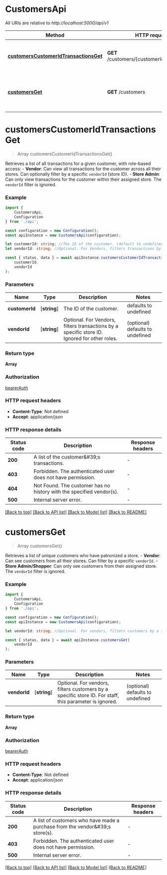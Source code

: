 # CustomersApi

All URIs are relative to *http://localhost:5000/api/v1*

|Method | HTTP request | Description|
|------------- | ------------- | -------------|
|[**customersCustomerIdTransactionsGet**](#customerscustomeridtransactionsget) | **GET** /customers/{customerId}/transactions | List all transactions for a specific customer|
|[**customersGet**](#customersget) | **GET** /customers | List customers for a vendor, admin, or shopper|

# **customersCustomerIdTransactionsGet**
> Array<Transaction> customersCustomerIdTransactionsGet()

Retrieves a list of all transactions for a given customer, with role-based access: - **Vendor**: Can view all transactions for the customer across all their stores. Can optionally filter by a specific `vendorId` (store ID). - **Store Admin**: Can only view transactions for the customer within their assigned store. The `vendorId` filter is ignored. 

### Example

```typescript
import {
    CustomersApi,
    Configuration
} from './api';

const configuration = new Configuration();
const apiInstance = new CustomersApi(configuration);

let customerId: string; //The ID of the customer. (default to undefined)
let vendorId: string; //Optional. For Vendors, filters transactions by a specific store ID. Ignored for other roles. (optional) (default to undefined)

const { status, data } = await apiInstance.customersCustomerIdTransactionsGet(
    customerId,
    vendorId
);
```

### Parameters

|Name | Type | Description  | Notes|
|------------- | ------------- | ------------- | -------------|
| **customerId** | [**string**] | The ID of the customer. | defaults to undefined|
| **vendorId** | [**string**] | Optional. For Vendors, filters transactions by a specific store ID. Ignored for other roles. | (optional) defaults to undefined|


### Return type

**Array<Transaction>**

### Authorization

[bearerAuth](../README.md#bearerAuth)

### HTTP request headers

 - **Content-Type**: Not defined
 - **Accept**: application/json


### HTTP response details
| Status code | Description | Response headers |
|-------------|-------------|------------------|
|**200** | A list of the customer\&#39;s transactions. |  -  |
|**403** | Forbidden. The authenticated user does not have permission. |  -  |
|**404** | Not Found. The customer has no history with the specified vendor(s). |  -  |
|**500** | Internal server error. |  -  |

[[Back to top]](#) [[Back to API list]](../README.md#documentation-for-api-endpoints) [[Back to Model list]](../README.md#documentation-for-models) [[Back to README]](../README.md)

# **customersGet**
> Array<UserSummary> customersGet()

Retrieves a list of unique customers who have patronized a store. - **Vendor**: Can see customers from all their stores. Can filter by a specific `vendorId`. - **Store Admin/Shopper**: Can only see customers from their assigned store. The `vendorId` filter is ignored. 

### Example

```typescript
import {
    CustomersApi,
    Configuration
} from './api';

const configuration = new Configuration();
const apiInstance = new CustomersApi(configuration);

let vendorId: string; //Optional. For vendors, filters customers by a specific store ID. For staff, this parameter is ignored. (optional) (default to undefined)

const { status, data } = await apiInstance.customersGet(
    vendorId
);
```

### Parameters

|Name | Type | Description  | Notes|
|------------- | ------------- | ------------- | -------------|
| **vendorId** | [**string**] | Optional. For vendors, filters customers by a specific store ID. For staff, this parameter is ignored. | (optional) defaults to undefined|


### Return type

**Array<UserSummary>**

### Authorization

[bearerAuth](../README.md#bearerAuth)

### HTTP request headers

 - **Content-Type**: Not defined
 - **Accept**: application/json


### HTTP response details
| Status code | Description | Response headers |
|-------------|-------------|------------------|
|**200** | A list of customers who have made a purchase from the vendor\&#39;s store(s). |  -  |
|**403** | Forbidden. The authenticated user does not have permission. |  -  |
|**500** | Internal server error. |  -  |

[[Back to top]](#) [[Back to API list]](../README.md#documentation-for-api-endpoints) [[Back to Model list]](../README.md#documentation-for-models) [[Back to README]](../README.md)


